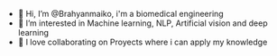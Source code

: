 - 👋 Hi, I’m @Brahyanmaiko, i'm a biomedical engineering   
- 👀 I’m interested in Machine learning, NLP, Artificial vision and deep learning  
- 💞️ I love collaborating on Proyects where i can apply my knowledge

<!---
Brahyanmaiko/Brahyanmaiko is a ✨ special ✨ repository because its `README.md` (this file) appears on your GitHub profile.
You can click the Preview link to take a look at your changes.
--->

